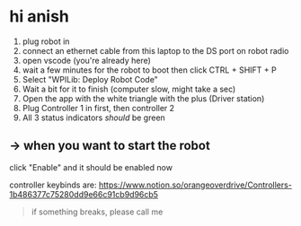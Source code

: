 # hi anish

1. plug robot in
2. connect an ethernet cable from this laptop to the DS port on robot radio
3. open vscode (you're already here)
4. wait a few minutes for the robot to boot then click CTRL + SHIFT + P
5. Select "WPILib: Deploy Robot Code"
6. Wait a bit for it to finish (computer slow, might take a sec)
7. Open the app with the white triangle with the plus (Driver station)
8. Plug Controller 1 in first, then controller 2
9. All 3 status indicators *should* be green

## -> when you want to start the robot
click "Enable" and it should be enabled now


controller keybinds are: https://www.notion.so/orangeoverdrive/Controllers-1b486377c75280dd9e66c91cb9d96cb5

> if something breaks, please call me